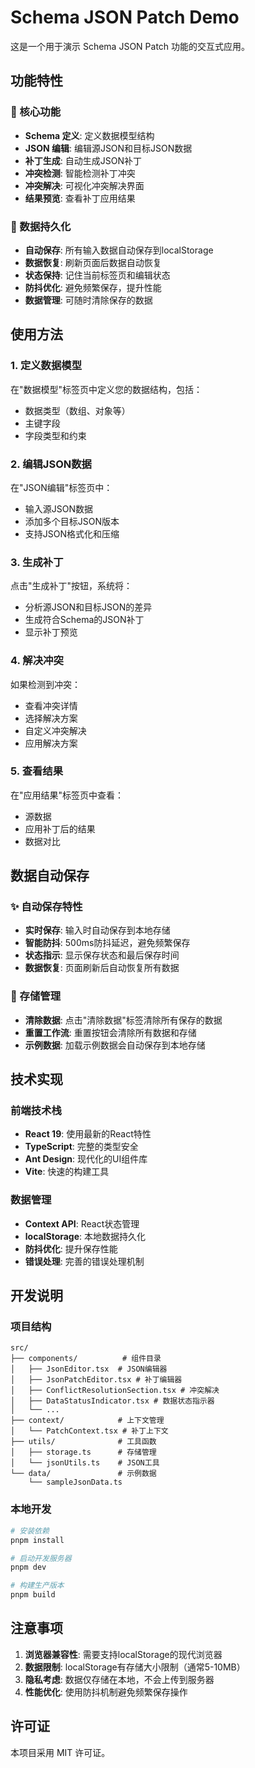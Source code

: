# Schema JSON Patch Demo

这是一个用于演示 Schema JSON Patch 功能的交互式应用。

## 功能特性

### 🚀 核心功能

- **Schema 定义**: 定义数据模型结构
- **JSON 编辑**: 编辑源JSON和目标JSON数据
- **补丁生成**: 自动生成JSON补丁
- **冲突检测**: 智能检测补丁冲突
- **冲突解决**: 可视化冲突解决界面
- **结果预览**: 查看补丁应用结果

### 💾 数据持久化

- **自动保存**: 所有输入数据自动保存到localStorage
- **数据恢复**: 刷新页面后数据自动恢复
- **状态保持**: 记住当前标签页和编辑状态
- **防抖优化**: 避免频繁保存，提升性能
- **数据管理**: 可随时清除保存的数据

## 使用方法

### 1. 定义数据模型

在"数据模型"标签页中定义您的数据结构，包括：

- 数据类型（数组、对象等）
- 主键字段
- 字段类型和约束

### 2. 编辑JSON数据

在"JSON编辑"标签页中：

- 输入源JSON数据
- 添加多个目标JSON版本
- 支持JSON格式化和压缩

### 3. 生成补丁

点击"生成补丁"按钮，系统将：

- 分析源JSON和目标JSON的差异
- 生成符合Schema的JSON补丁
- 显示补丁预览

### 4. 解决冲突

如果检测到冲突：

- 查看冲突详情
- 选择解决方案
- 自定义冲突解决
- 应用解决方案

### 5. 查看结果

在"应用结果"标签页中查看：

- 源数据
- 应用补丁后的结果
- 数据对比

## 数据自动保存

### ✨ 自动保存特性

- **实时保存**: 输入时自动保存到本地存储
- **智能防抖**: 500ms防抖延迟，避免频繁保存
- **状态指示**: 显示保存状态和最后保存时间
- **数据恢复**: 页面刷新后自动恢复所有数据

### 🔧 存储管理

- **清除数据**: 点击"清除数据"标签清除所有保存的数据
- **重置工作流**: 重置按钮会清除所有数据和存储
- **示例数据**: 加载示例数据会自动保存到本地存储

## 技术实现

### 前端技术栈

- **React 19**: 使用最新的React特性
- **TypeScript**: 完整的类型安全
- **Ant Design**: 现代化的UI组件库
- **Vite**: 快速的构建工具

### 数据管理

- **Context API**: React状态管理
- **localStorage**: 本地数据持久化
- **防抖优化**: 提升保存性能
- **错误处理**: 完善的错误处理机制

## 开发说明

### 项目结构

```
src/
├── components/          # 组件目录
│   ├── JsonEditor.tsx  # JSON编辑器
│   ├── JsonPatchEditor.tsx # 补丁编辑器
│   ├── ConflictResolutionSection.tsx # 冲突解决
│   ├── DataStatusIndicator.tsx # 数据状态指示器
│   └── ...
├── context/            # 上下文管理
│   └── PatchContext.tsx # 补丁上下文
├── utils/              # 工具函数
│   ├── storage.ts      # 存储管理
│   └── jsonUtils.ts    # JSON工具
└── data/               # 示例数据
    └── sampleJsonData.ts
```

### 本地开发

```bash
# 安装依赖
pnpm install

# 启动开发服务器
pnpm dev

# 构建生产版本
pnpm build
```

## 注意事项

1. **浏览器兼容性**: 需要支持localStorage的现代浏览器
2. **数据限制**: localStorage有存储大小限制（通常5-10MB）
3. **隐私考虑**: 数据仅存储在本地，不会上传到服务器
4. **性能优化**: 使用防抖机制避免频繁保存操作

## 许可证

本项目采用 MIT 许可证。
